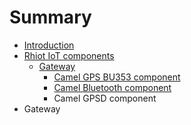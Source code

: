 # Summary

* [Introduction](README.md)
* [Rhiot IoT components](rhiot_iot_components.md)
   * [Gateway](rhiot-iot-components/gateway.md)
       * [Camel GPS BU353 component](rhiot-iot-components/camel_gps_bu353_component.md)
       * [Camel Bluetooth component](rhiot-iot-components/camel_bluetooth_component.md)
       * Camel GPSD component
* Gateway

